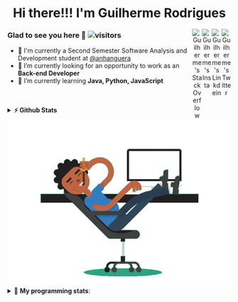 <div align='center'><h1> Hi there!!! I'm Guilherme Rodrigues</h1></div>
<div align="center">
  <a href="https://twitter.com/iamgrodrigues" target="_blank" rel="nofollow">
    <img align="right" alt="Guilherme's Twitter" width="22px" src="https://cdn.jsdelivr.net/npm/simple-icons@v3/icons/twitter.svg" />
  </a>
  <a href="https://www.linkedin.com/in/iamgrodrigues" target="_blank" rel="nofollow">
    <img align="right" alt="Guilherme's Linkdein" width="22px" src="https://cdn.jsdelivr.net/npm/simple-icons@v3/icons/linkedin.svg" />
  </a>
  <a href="https://www.instagram.com/iamgrodrigues" target="_blank" rel="nofollow">
    <img align="right" alt="Guilherme's Insta" width="22px" src="https://cdn.jsdelivr.net/npm/simple-icons@v3/icons/instagram.svg" />
  </a>   
  <a href="https://stackoverflow.com/users/14347023/iamgrodrigues" target="_blank" rel="nofollow">
    <img align="right" alt="Guilherme's StackOverflow" width="22px" src="https://cdn.jsdelivr.net/npm/simple-icons@3.0.1/icons/stackoverflow.svg" />
  </a>  
</div>

<img src='https://github.com/iamgrodrigues/iamgrodrigues/blob/main/dev.gif' align='left'>

### Glad to see you here 👋 ![visitors](https://visitor-badge.glitch.me/badge?page_id=https://github.com/iamgrodrigues)
- :school: I'm currently a Second Semester Software Analysis and Development student at <a href="https://www.anhanguera.com/">@anhanguera </a>
- 🔭 I’m currently looking for an opportunity to work as an **Back-end Developer**
- 🌱 I’m currently learning **Java, Python, JavaScript**

<br />
<br />

<details>	
  <summary><b>⚡ Github Stats</b></summary>

<img height="180em" src="https://github-readme-stats.vercel.app/api?username=iamgrodrigues&show_icons=true&hide_border=true" />
<img height="180em" src="https://github-readme-stats.vercel.app/api/top-langs/?username=iamgrodrigues&exclude_repo=KNN-Image-Classification&show_icons=true&hide_border=true&layout=compact&langs_count=8"/>
</details>

<details> 
 <summary>🤖 <b>My programming stats</b>: </summary>
<br>
  
<!--START_SECTION:waka-->
![Profile Views](http://img.shields.io/badge/Profile%20Views-14-blue)

![Lines of code](https://img.shields.io/badge/From%20Hello%20World%20I%27ve%20Written-32192%20lines%20of%20code-blue)

**🐱 My Github Data** 

> 🏆 27 Contributions in the Year 2020
 > 
> 📦 3.5 kB Used in Github's Storage 
 > 
> 💼 Opted to Hire
 > 
> 📜 7 Public Repositories
 > 
> 🔑 2 Private Repositories 

**I'm an Early 🐤** 

```text
🌞 Morning    3 commits      ██████████████████░░░░░░░   75.0% 
🌆 Daytime    1 commits      ██████░░░░░░░░░░░░░░░░░░░   25.0% 
🌃 Evening    0 commits      ░░░░░░░░░░░░░░░░░░░░░░░░░   0.0% 
🌙 Night      0 commits      ░░░░░░░░░░░░░░░░░░░░░░░░░   0.0%

```


📊 **This Week I Spent My Time On** 

```text
⌚︎ Time Zone: America/Sao_Paulo

💬 Programming Languages: 
Python                   2 mins              ████████████████░░░░░░░░░   65.2% 
Java                     1 min               ████████░░░░░░░░░░░░░░░░░   34.8%

🔥 Editors: 
VS Code                  3 mins              █████████████████████████   100.0%

💻 Operating System: 
Linux                    3 mins              █████████████████████████   100.0%

```


<!--END_SECTION:waka-->

</details>
